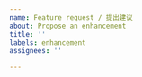 ```yaml
---
name: Feature request / 提出建议
about: Propose an enhancement
title: ''
labels: enhancement
assignees: ''

---
```



